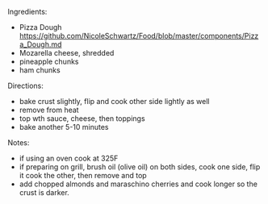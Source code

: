 Ingredients:
* Pizza Dough https://github.com/NicoleSchwartz/Food/blob/master/components/Pizza_Dough.md
* Mozarella cheese, shredded
* pineapple chunks
* ham chunks

Directions:
* bake crust slightly, flip and cook other side lightly as well
* remove from heat
* top wth sauce, cheese, then toppings
* bake another 5-10 minutes

Notes:
* if using an oven cook at 325F
* if preparing on grill, brush oil (olive oil) on both sides, cook one side, flip it cook the other, then remove and top
* add chopped almonds and maraschino cherries and cook longer so the crust is darker.

